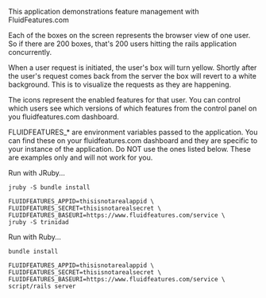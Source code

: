This application demonstrations feature management with FluidFeatures.com

Each of the boxes on the screen represents the browser view of one user. So if there are 200 boxes, that's 200 users hitting the rails application concurrently.

When a user request is initiated, the user's box will turn yellow. Shortly after the user's request comes back from the server the box will revert to a white background. This is to visualize the requests as they are happening.

The icons represent the enabled features for that user. You can control which users see which versions of which features from the control panel on you fluidfeatures.com dashboard.

FLUIDFEATURES_* are environment variables passed to the application. You can find these on your fluidfeatures.com dashboard and they are specific to your instance of the application. Do NOT use the ones listed below. These are examples only and will not work for you.

Run with JRuby...

    jruby -S bundle install
    
    FLUIDFEATURES_APPID=thisisnotarealappid \
    FLUIDFEATURES_SECRET=thisisnotarealsecret \
    FLUIDFEATURES_BASEURI=https://www.fluidfeatures.com/service \
    jruby -S trinidad

Run with Ruby...

    bundle install
    
    FLUIDFEATURES_APPID=thisisnotarealappid \
    FLUIDFEATURES_SECRET=thisisnotarealsecret \
    FLUIDFEATURES_BASEURI=https://www.fluidfeatures.com/service \
    script/rails server


